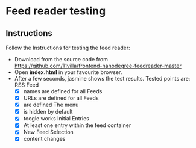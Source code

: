# Feed reader testing

## Instructions
Follow the Instructions for testing the feed reader:
* Download from the source code from https://github.com/11villa/frontend-nanodegree-feedreader-master
* Open **index.html** in your favourite browser. 
* After a few seconds, jasmine shows the test results. Tested points are: 
    RSS Feed
    - [x] names are defined for all Feeds
    - [x] URLs are defined for all Feeds
    - [x] are defined
    The menu
    - [x] is hidden by default
    - [x] toogle works
  Initial Entries
    - [x] At least one entry within the feed container
    - [x] New Feed Selection
    - [x] content changes
